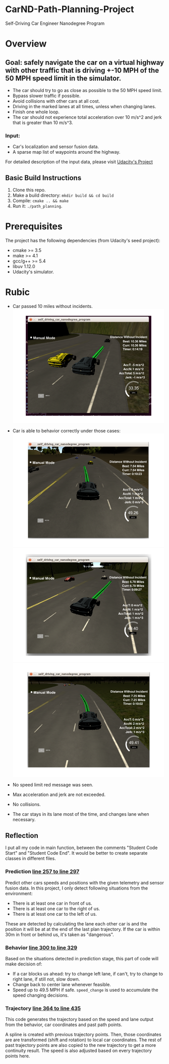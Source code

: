 # CarND-Path-Planning-Project
Self-Driving Car Engineer Nanodegree Program
   
# Overview

## Goal: safely navigate the car on a virtual highway with other traffic that is driving +-10 MPH of the 50 MPH speed limit in the simulator.

* The car should try to go as close as possible to the 50 MPH speed limit.
* Bypass slower traffic if possible.
* Avoid collisions with other cars at all cost. 
* Driving in the marked lanes at all times, unless when changing lanes.
* Finish one whole loop.
* The car should not experience total acceleration over 10 m/s^2 and jerk that is greater than 10 m/s^3.

### Input: 

* Car's localization and sensor fusion data. 
* A sparse map list of waypoints around the highway.

For detailed description of the input data, please visit [Udacity's Project](https://github.com/udacity/CarND-Path-Planning-Project)

## Basic Build Instructions

1. Clone this repo.
2. Make a build directory: `mkdir build && cd build`
3. Compile: `cmake .. && make`
4. Run it: `./path_planning`.

# Prerequisites

The project has the following dependencies (from Udacity's seed project):

- cmake >= 3.5
- make >= 4.1
- gcc/g++ >= 5.4
- libuv 1.12.0
- Udacity's simulator.

# Rubic

* Car passed 10 miles without incidents.  
![10 miles](images/10_miles.png)
* Car is able to behavior correctly under those cases:
![to left](images/change_to_left.png)
![to right](images/change_to_right.png)
![to center](images/go_back_to_center.png)

* No speed limit red message was seen.
* Max acceleration and jerk are not exceeded.
* No collisions.
* The car stays in its lane most of the time, and changes lane when necessary. 

## Reflection

I put all my code in main function, between the comments "Student Code Start" and "Student Code End". It would be better to create separate classes in different files.

### Prediction [line 257 to line 297](./src/main.cpp#L257)

Predict other cars speeds and positions with the given telemetry and sensor fusion data. In this project, I only detect following situations from the environment:
- There is at least one car in front of us.
- There is at least one car to the right of us.
- There is at lesst one car to the left of us.

These are detected by calculating the lane each other car is and the position it will be at at the end of the last plan trajectory. If the car is within 30m in front or behind us, it's taken as "dangerous".

### Behavior [line 300 to line 329](./src/main.cpp#L300)
Based on the situations detected in prediction stage, this part of code will make decision of:
- If a car blocks us ahead: try to change left lane, if can't, try to change to right lane, if still not, slow down.
- Change back to center lane whenever feasible.
- Speed up to 49.5 MPH if safe.
`speed_change` is used to accumulate the speed changing decisions.

### Trajectory [line 364 to line 435](./src/main.cpp#L364)
This code generates the trajectory based on the speed and lane output from the behavior, car coordinates and past path points.

A spline is created with previous trajectory points. Then, those coordinates are   are transformed (shift and rotation) to local car coordinates. The rest of past trajectory points are also copied to the new trajectory to get a more continuity result. The speed is also adjusted based on every trajectory points here.
